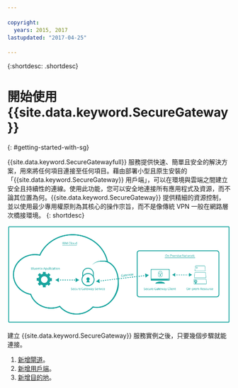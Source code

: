 ```yaml
---

copyright:
  years: 2015, 2017
lastupdated: "2017-04-25"

---
```

{:shortdesc: .shortdesc}

# 開始使用 {{site.data.keyword.SecureGateway}}
{: #getting-started-with-sg}

{{site.data.keyword.SecureGatewayfull}} 服務提供快速、簡單且安全的解決方案，用來將任何項目連接至任何項目。藉由部署小型且原生安裝的「{{site.data.keyword.SecureGateway}} 用戶端」，可以在環境與雲端之間建立安全且持續性的連線。使用此功能，您可以安全地連接所有應用程式及資源，而不論其位置為何。{{site.data.keyword.SecureGateway}} 提供精細的資源控制，並以使用最少專用權原則為其核心的操作宗旨，而不是像傳統 VPN 一般在網路層次橋接環境。
{: shortdesc}

![{{site.data.keyword.SecureGateway}} 架構](./images/diagramSGW.png?raw=true "{{site.data.keyword.SecureGateway}} 架構")

建立 {{site.data.keyword.SecureGateway}} 服務實例之後，只要幾個步驟就能連接。

1. [新增閘道](/docs/services/SecureGateway?topic=securegateway-add-sg-gw)。
2. [新增用戶端](/docs/services/SecureGateway?topic=securegateway-add-client)。
3. [新增目的地](/docs/services/SecureGateway?topic=securegateway-add-dest)。
